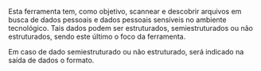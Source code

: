 Esta ferramenta tem, como objetivo, scannear e descobrir arquivos em busca de dados pessoais e dados pessoais sensíveis no ambiente tecnológico. Tais dados podem ser estruturados, semiestruturados ou não estruturados, sendo este último o foco da ferramenta.

Em caso de dado semiestruturado ou não estruturado, será indicado na saída de dados o formato.
